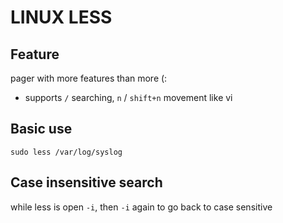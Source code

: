 # LINUX LESS

## Feature
pager with more features than more (:
- supports `/` searching, `n` / `shift+n` movement like vi

## Basic use
`sudo less /var/log/syslog`

## Case insensitive search
while less is open `-i`,
then `-i` again to go back to case sensitive
